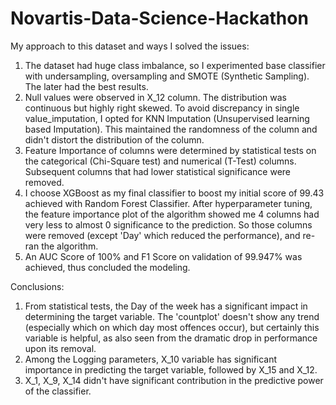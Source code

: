 # Novartis-Data-Science-Hackathon

My approach to this dataset and ways I solved the issues:

1. The dataset had huge class imbalance, so I experimented base classifier with undersampling, oversampling and SMOTE (Synthetic Sampling). The later had the best results.
2. Null values were observed in X_12 column. The distribution was continuous but highly right skewed. To avoid discrepancy in single value_imputation, I opted for KNN Imputation (Unsupervised learning based Imputation). This maintained the randomness of the column and didn't distort the distribution of the column.
3. Feature Importance of columns were determined by statistical tests on the categorical (Chi-Square test) and numerical (T-Test) columns. Subsequent columns that had lower statistical significance were removed. 
4. I choose XGBoost as my final classifier to boost my initial score of 99.43 achieved with Random Forest Classifier.  After hyperparameter tuning, the feature importance plot of the algorithm showed me 4 columns had very less to almost 0 significance to the prediction. So those columns were removed (except 'Day' which reduced the performance), and re-ran the algorithm.
5. An AUC Score of 100% and F1 Score on validation of 99.947% was achieved, thus concluded the modeling.

Conclusions:

1. From statistical tests, the Day of the week has a significant impact in determining the target variable. The 'countplot' doesn't show any trend (especially which on which day most offences occur), but certainly this variable is helpful, as also seen from the dramatic drop in performance upon its removal.
2. Among the Logging parameters, X_10 variable has significant importance in predicting the target variable, followed by X_15 and X_12.
3. X_1, X_9, X_14 didn't have significant contribution in the predictive power of the classifier.
